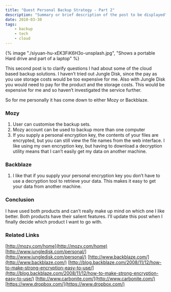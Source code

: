 ```yaml
---
title: "Quest Personal Backup Strategy - Part 2"
description: "Summary or brief description of the post to be displayed"
date: 2010-03-30
tags: 
    - backup
    - tech
    - cloud
---
```


{% image "./siyuan-hu-xEK3FiK6H3o-unsplash.jpg", "Shows a portable Hard drive and part of a laptop" %}

This second post is to clarify questions I had about some of the cloud based backup solutions. I haven’t tried out Jungle Disk, since the pay as you use storage costs would be too expensive for me. Also with Jungle Disk you would need to pay for the product and the storage costs. This would be expensive for me and so haven’t investigated the service further.

<!--more-->

So for me personally it has come down to either Mozy or Backblaze.

### Mozy
1. User can customise the backup sets.
2. Mozy account can be used to backup more than one computer
3. If you supply a personal encryption key, the contents of your files are encrypted, but you can still view the file names from the web interface. I like using my own encryption key, but having to download a decryption utility means that I can’t easily get my data on another machine.

### Backblaze
1. I like that if you supply your personal encryption key you don’t have to use a decryption tool to retrieve your data. This makes it easy to get your data from another machine.

### Conclusion
I have used both products and can’t really make up mind on which one I like better. Both products have their salient features. I’ll update this post when I finally decide which product I want to go with.

### Related Links
[http://mozy.com/home](http://mozy.com/home)
[http://www.jungledisk.com/personal/](http://www.jungledisk.com/personal/)
[http://www.backblaze.com/](http://www.backblaze.com/)
[http://blog.backblaze.com/2008/11/12/how-to-make-strong-encryption-easy-to-use/](http://blog.backblaze.com/2008/11/12/how-to-make-strong-encryption-easy-to-use/)
[http://www.carbonite.com/](http://www.carbonite.com/)
[https://www.dropbox.com/](https://www.dropbox.com/)